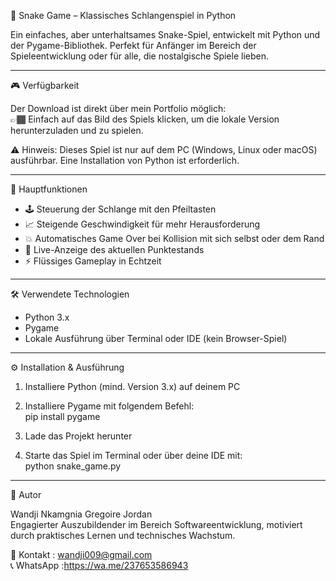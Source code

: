 🐍 Snake Game – Klassisches Schlangenspiel in Python

Ein einfaches, aber unterhaltsames Snake-Spiel, entwickelt mit Python und der Pygame-Bibliothek. Perfekt für Anfänger im Bereich der Spieleentwicklung oder für alle, die nostalgische Spiele lieben.

---

🎮 Verfügbarkeit

Der Download ist direkt über mein Portfolio möglich:  
👉🏾 Einfach auf das Bild des Spiels klicken, um die lokale Version herunterzuladen und zu spielen.

⚠ Hinweis: Dieses Spiel ist nur auf dem PC (Windows, Linux oder macOS) ausführbar. Eine Installation von Python ist erforderlich.

---

🚀 Hauptfunktionen

- 🕹 Steuerung der Schlange mit den Pfeiltasten  
- 📈 Steigende Geschwindigkeit für mehr Herausforderung  
- 💥 Automatisches Game Over bei Kollision mit sich selbst oder dem Rand  
- 🧮 Live-Anzeige des aktuellen Punktestands  
- ⚡ Flüssiges Gameplay in Echtzeit  

---

🛠 Verwendete Technologien

- Python 3.x  
- Pygame  
- Lokale Ausführung über Terminal oder IDE (kein Browser-Spiel)

---

⚙ Installation & Ausführung

1. Installiere Python (mind. Version 3.x) auf deinem PC

2. Installiere Pygame mit folgendem Befehl:  
   pip install pygame  
3. Lade das Projekt herunter  
4. Starte das Spiel im Terminal oder über deine IDE mit:  
   python snake_game.py

---

👤 Autor

Wandji Nkamgnia Gregoire Jordan  
Engagierter Auszubildender im Bereich Softwareentwicklung, motiviert durch praktisches Lernen und technisches Wachstum.

📧 Kontakt : wandji009@gmail.com  
📞 WhatsApp :https://wa.me/237653586943

